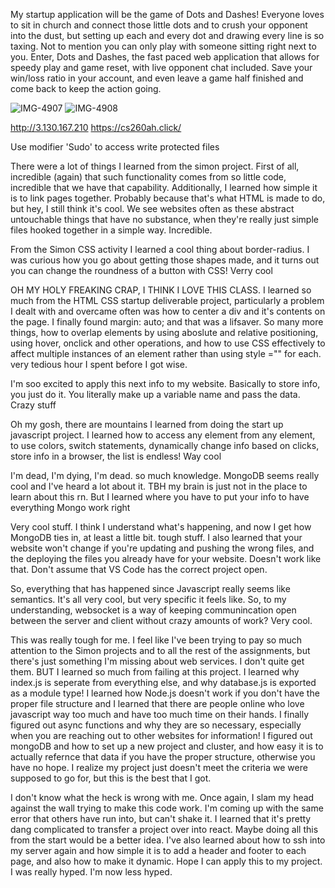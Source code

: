 My startup application will be the game of Dots and Dashes! Everyone loves to sit in church and connect those little dots and to crush your opponent into the dust, but setting up each and every dot and drawing every line is so taxing. Not to mention you can only play with someone sitting right next to you. Enter, Dots and Dashes, the fast paced web application that allows for speedy play and game reset, with live opponent chat included. Save your win/loss ratio in your account, and even leave a game half finished and come back to keep the action going.


![IMG-4907](https://user-images.githubusercontent.com/101216320/215216437-c6d15287-e808-4b40-ba17-ca13943fc5a4.jpg)
![IMG-4908](https://user-images.githubusercontent.com/101216320/215216429-1c468874-e378-426d-8852-fd0fb4eed05e.jpg)


http://3.130.167.210
https://cs260ah.click/

Use modifier 'Sudo' to access write protected files



There were a lot of things I learned from the simon project. First of all, incredible (again) that such functionality comes from so little code, incredible that we have that capability. Additionally, I learned how simple it is to link pages together. Probably because that's what HTML is made to do, but hey, I still think it's cool. We see websites often as these abstract untouchable things that have no substance, when they're really just simple files hooked together in a simple way. Incredible.


From the Simon CSS activity I learned a cool thing about border-radius. I was curious how you go about getting those shapes made, and it turns out you can change the roundness of a button with CSS! Verry cool


OH MY HOLY FREAKING CRAP, I THINK I LOVE THIS CLASS. I learned so much from the HTML CSS startup deliverable project, particularly a problem I dealt with and overcame often was how to center a div and it's contents on the page. I finally found margin: auto; and that was a lifsaver. So many more things, how to overlap elements by using aboslute and relative positioning, using hover, onclick and other operations, and how to use CSS effectively to affect multiple instances of an element rather than using style ="" for each. very tedious hour I spent before I got wise.

I'm soo excited to apply this next info to my website. Basically to store info, you just do it. You literally make up a variable name and pass the data. Crazy stuff


Oh my gosh, there are mountains I learned from doing the start up javascript project. I learned how to access any element from any element, to use colors, switch statements, dynamically change info based on clicks, store info in a browser, the list is endless! Way cool


I'm dead, I'm dying, I'm dead. so much knowledge. MongoDB seems really cool and I've heard a lot about it. TBH my brain is just not in the place to learn about this rn. But I learned where you have to put your info to have everything Mongo work right

Very cool stuff. I think I understand what's happening, and now I get how MongoDB ties in, at least a little bit. tough stuff. I also learned that your website won't change if you're updating and pushing the wrong files, and the deploying the files you already have for your website. Doesn't work like that. Don't assume that VS Code has the correct project open.

So, everything that has happened since Javascript really seems like semantics. It's all very cool, but very specific it feels like. So, to my understanding, websocket is a way of keeping communincation open between the server and client without crazy amounts of work? Very cool.


This was really tough for me. I feel like I've been trying to pay so much attention to the Simon projects and to all the rest of the assignments, but there's just something I'm missing about web services. I don't quite get them. BUT I learned so much from failing at this project. I learned why index.js is seperate from everything else, and why database.js is exported as a module type! I learned how Node.js doesn't work if you don't have the proper file structure and I learned that there are people online who love javascript way too much and have too much time on their hands. I finally figured out async functions and why they are so necessary, especially when you are reaching out to other websites for information! I figured out mongoDB and how to set up a new project and cluster, and how easy it is to actually refernce that data if you have the proper structure, otherwise you have no hope. I realize my project just doesn't meet the criteria we were supposed to go for, but this is the best that I got. 

I don't know what the heck is wrong with me. Once again, I slam my head against the wall trying to make this code work. I'm coming up with the same error that others have run into, but can't shake it. I learned that it's pretty dang complicated to transfer a project over into react. Maybe doing all this from the start would be a better idea. I've also learned about how to ssh into my server again and how simple it is to add a header and footer to each page, and also how to make it dynamic. Hope I can apply this to my project. I was really hyped. I'm now less hyped.
